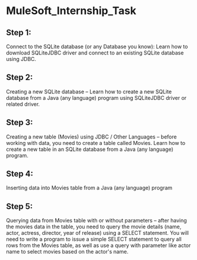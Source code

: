 # MuleSoft_Internship_Task

## Step 1:
Connect to the SQLite database (or any Database you know): Learn how to download SQLiteJDBC driver and connect to an existing SQLite database using JDBC.

## Step 2:
Creating a new SQLite database – Learn how to create a new SQLite database from a Java (any language) program using SQLiteJDBC driver or related driver.

## Step 3:
Creating a new table (Movies) using JDBC / Other Languages – before working with data, you need to create a table called Movies. Learn how to create a new table in an SQLite database from a Java (any language) program.

## Step 4:
Inserting data into Movies table from a Java (any language) program

## Step 5:
Querying data from Movies table with or without parameters – after having the movies data in the table, you need to query the movie details (name, actor, actress, director, year of release) using a SELECT statement. You will need to write a program to issue a simple SELECT statement to query all rows from the Movies table, as well as use a query with parameter like actor name to select movies based on the actor's name.
